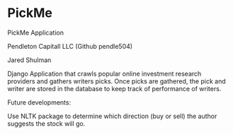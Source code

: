 # PickMe
PickMe Application

Pendleton Capitall LLC (Github pendle504)

Jared Shulman

Django Application that crawls popular online investment research providers and gathers writers picks. Once picks are gathered, the pick and writer are stored in the database to keep track of performance of writers.

Future developments: 

Use NLTK package to determine which direction (buy or sell) the author suggests the stock will go.
